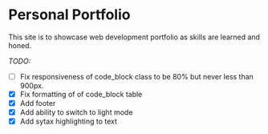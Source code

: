 # Personal Portfolio

This site is to showcase web development portfolio as skills are learned and honed.

*_TODO:_*  
* [ ] Fix responsiveness of code_block class to be 80% but never less than 900px.  
* [X] Fix formatting of of code_block table  
* [X] Add footer  
* [X] Add ability to switch to light mode  
* [X] Add sytax highlighting to text  
